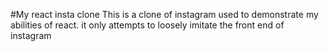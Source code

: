 #My react insta clone
    This is a clone of instagram used to demonstrate my abilities of react.
    it only attempts to loosely imitate the front end of instagram